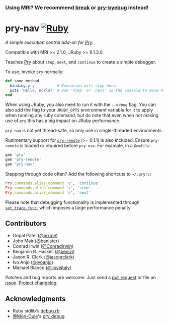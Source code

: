 ### Using MRI? We recommend [**break**][break] or [**pry-byebug**][pry-byebug] instead!

# pry-nav [![Ruby](https://github.com/nixme/pry-nav/actions/workflows/main.yml/badge.svg)](https://github.com/nixme/pry-nav/actions/workflows/main.yml)

_A simple execution control add-on for [Pry][pry]._

Compatible with MRI >= 2.1.0, JRuby >= 9.1.3.0.

Teaches [Pry][pry] about `step`, `next`, and `continue` to create a simple
debugger.

To use, invoke `pry` normally:

```ruby
def some_method
  binding.pry          # Execution will stop here.
  puts 'Hello, World!' # Run 'step' or 'next' in the console to move here.
end
```

When using JRuby, you also need to run it with the `--debug` flag. You can
also add the flag to your `JRUBY_OPTS` environment variable for it to apply
when running any ruby command, but do note that even when not making use of
`pry` this has a big impact on JRuby performance.

`pry-nav` is not yet thread-safe, so only use in single-threaded environments.

Rudimentary support for [`pry-remote`][pry-remote] (>= 0.1.1) is also included.
Ensure `pry-remote` is loaded or required before `pry-nav`. For example, in a
`Gemfile`:

```ruby
gem 'pry'
gem 'pry-remote'
gem 'pry-nav'
```

Stepping through code often? Add the following shortcuts to `~/.pryrc`:

```ruby
Pry.commands.alias_command 'c', 'continue'
Pry.commands.alias_command 's', 'step'
Pry.commands.alias_command 'n', 'next'
```

Please note that debugging functionality is implemented through
[`set_trace_func`][set_trace_func], which imposes a large performance
penalty.

## Contributors

* Gopal Patel ([@nixme](https://github.com/nixme))
* John Mair ([@banister](https://github.com/banister))
* Conrad Irwin ([@ConradIrwin](https://github.com/ConradIrwin))
* Benjamin R. Haskell ([@benizi](https://github.com/benizi))
* Jason R. Clark ([@jasonrclark](https://github.com/jasonrclark))
* Ivo Anjo ([@ivoanjo](https://github.com/ivoanjo))
* Michael Bianco ([@iloveitaly](https://github.com/iloveitaly))

Patches and bug reports are welcome. Just send a [pull request][pullrequests] or
file an [issue][issues]. [Project changelog][changelog].

## Acknowledgments

* Ruby stdlib's [debug.rb][debug.rb]
* [@Mon-Ouie][Mon-Ouie]'s [pry_debug][pry_debug]

[pry]:            http://pryrepl.org/
[pry-remote]:     https://github.com/Mon-Ouie/pry-remote
[set_trace_func]: http://www.ruby-doc.org/core-1.9.3/Kernel.html#method-i-set_trace_func
[pullrequests]:   https://github.com/nixme/pry-nav/pulls
[issues]:         https://github.com/nixme/pry-nav/issues
[changelog]:      https://github.com/nixme/pry-nav/blob/master/CHANGELOG.md
[debug.rb]:       https://github.com/ruby/ruby/blob/trunk/lib/debug.rb
[Mon-Ouie]:       https://github.com/Mon-Ouie
[pry_debug]:      https://github.com/Mon-Ouie/pry_debug
[pry-byebug]:     https://github.com/deivid-rodriguez/pry-byebug
[break]:          https://github.com/gsamokovarov/break
